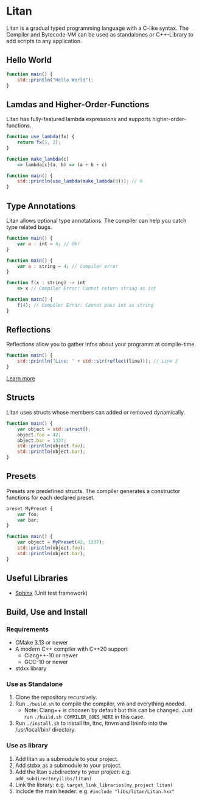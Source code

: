 # Litan

Litan is a gradual typed programming language with a C-like syntax.
The Compiler and Bytecode-VM can be used as standalones or C++-Library to add scripts to any application.

## Hello World

```js
function main() {
    std::println("Hello World");
}
```

## Lamdas and Higher-Order-Functions

Litan has fully-featured lambda expressions and supports higher-order-functions.

```js
function use_lambda(fx) {
    return fx(1, 2);
}

function make_lambda(c) 
    => lambda[c](a, b) => (a + b + c)

function main() {
    std::println(use_lambda(make_lambda(3))); // 6
}
```

## Type Annotations

Litan allows optional type annotations. The compiler can help you catch type related bugs.

```js
function main() {
    var a : int = 4; // Ok!
}
```

```js
function main() {
    var a : string = 4; // Compiler error
}
```

```js
function f(x : string) -> int 
    => x // Compiler Error: Cannot return string as int

function main() {
    f(4); // Compiler Error: Cannot pass int as string
}
```

## Reflections

Reflections allow you to gather infos about your programm at compile-time.

```js
function main() {
    std::println("Line: " + std::str(reflect(line))); // Line 2
}
```

[Learn more](/doc/language/Reflection.md)

## Structs

Litan uses structs whose members can added or removed dynamically.

```js
function main() {
    var object = std::struct();
    object.foo = 42;
    object.bar = 1337;
    std::println(object.foo);
    std::println(object.bar);
}
```

## Presets

Presets are predefined structs. The compiler generates a constructor functions for each declared preset.

```js 
preset MyPreset {
    var foo;
    var bar;
}

function main() {
    var object = MyPreset(42, 1337);
    std::println(object.foo);
    std::println(object.bar);
}
```

## Useful Libraries

- [Sphinx](https://github.com/JeneLitsch/Sphinx) (Unit test framework)

## Build, Use and Install

### Requirements

- CMake 3.13 or newer
- A modern C++ compiler with C++20 support
  - Clang++-10 or newer
  - GCC-10 or newer
- stdxx library

### Use as Standalone

1. Clone the repository recursively.
2. Run `./build.sh` to compile the compiler, vm and everything needed. 
   - Note: Clang++ is choosen by default but this can be changed.
Just run `./build.sh COMPILER_GOES_HERE` in this case.
3. Run `./install.sh` to install ltn, ltnc, ltnvm and ltninfo into the /usr/local/bin/ directory.

### Use as library

1. Add litan as a submodule to your project.
2. Add stdxx as a submodule to your project.
3. Add the litan subdirectory to your project: e.g. `add_subdirectory(libs/litan)`
4. Link the library: e.g. `target_link_libraries(my_project litan)`
5. Include the main header: e.g. `#include "libs/litan/Litan.hxx"`
